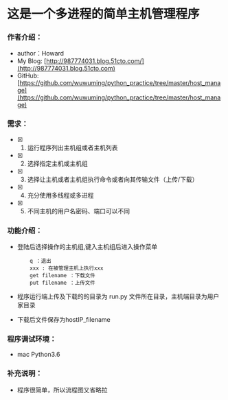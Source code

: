 # 这是一个多进程的简单主机管理程序

### 作者介绍：
* author：Howard
* My Blog: [http://987774031.blog.51cto.com/](http://987774031.blog.51cto.com)  
* GitHub: [https://github.com/wuwuming/python_practice/tree/master/host_manage](https://github.com/wuwuming/python_practice/tree/master/host_manage)  

### 需求：  
- [x] 1. 运行程序列出主机组或者主机列表
- [x] 2. 选择指定主机或主机组
- [x] 3. 选择让主机或者主机组执行命令或者向其传输文件（上传/下载）
- [x] 4. 充分使用多线程或多进程
- [x] 5. 不同主机的用户名密码、端口可以不同

### 功能介绍：   
- 登陆后选择操作的主机组,键入主机组后进入操作菜单

  ```
      q ：退出
      xxx : 在被管理主机上执行xxx
      get filename ：下载文件
      put filename ：上传文件
  ```

- 程序运行端上传及下载的的目录为 run.py 文件所在目录，主机端目录为用户家目录

- 下载后文件保存为hostIP_filename

### 程序调试环境：  

* mac Python3.6

### 补充说明：
* 程序很简单，所以流程图又省略拉


